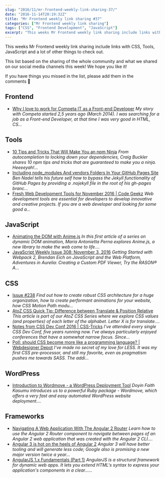 ```yaml
---
slug: "2016/11/mr-frontend-weekly-link-sharing-37/"
date: "2016-11-14T20:19:32Z"
title: "Mr Frontend weekly link sharing #37"
categories: ["Mr Frontend weekly link sharing"]
tags: ["CSS", "Frontend Development", "JavaScript"]
excerpt: "This weeks Mr Frontend weekly link sharing include links with CSS, Tools, JavaScript and a lot of o..."
---
```


This weeks Mr Frontend weekly link sharing include links with CSS, Tools, JavaScript and a lot of other things to check out.

This list based on the sharing of the whole community and what we shared on our social media channels this week! We hope you like it!

If you have things you missed in the list, please add them in the comments 🙂

## Frontend

* [Why I love to work for Competa IT as a Front-end Developer](http://buff.ly/2fyLZqM "Why I love to work for Competa IT as a Front-end Developer") _My story with Competa started 2,5 years ago (March 2014). I was searching for a job as a Front-end Developer, at that time I was very good in HTML, CS..._

## Tools

* [10 Tips and Tricks That Will Make You an npm Ninja](http://buff.ly/2fTlxeO "10 Tips and Tricks That Will Make You an npm Ninja") _From autocompletion to locking down your dependencies, Craig Buckler shares 10 npm tips and tricks that are guaranteed to make you a ninja. Heeeeyah!..._
* [Including node_modules And vendors Folders In Your GitHub Pages Site](http://buff.ly/2euFLG8 "Including node_modules And vendors Folders In Your GitHub Pages Site") _Ben Nadel tells his future self how to bypass the Jekyll functionality of GitHub Pages by providing a .nojekyll file in the root of his gh-pages branc..._
* [Fresh Web Development Tools for November 2016 | Code Geekz](http://buff.ly/2ez4Nng "Fresh Web Development Tools for November 2016 | Code Geekz") _Web development tools are essential for developers to develop innovative and creative projects. If you are a web developer and looking for some good a..._

## JavaScript

* [Animating the DOM with Anime.js](http://buff.ly/2fz74B3 "Animating the DOM with Anime.js") _In this first article of a series on dynamic DOM animation, Maria Antonietta Perna explores Anime.js, a new library to make the web come to life...._
* [JavaScript Weekly Issue 308: November 3, 2016](http://buff.ly/2fSIzlr "JavaScript Weekly Issue 308: November 3, 2016") _Getting Started with Webpack 2, Brendan Eich on JavaScript and the Web Platform, Adventures in Aurelia: Creating a Custom PDF Viewer, Try the RASON® A..._

## CSS

* [Issue #238](http://buff.ly/2eMi5Ai "Issue #238") _Find out how to create robust CSS architecture for a huge organization, how to create performant animations for your website, how CSS Motion Path modu..._
* [AtoZ CSS Quick Tip: Difference between Translate & Position Relative](http://buff.ly/2fc2tH4 "AtoZ CSS Quick Tip: Difference between Translate & Position Relative") _This article is part of our AtoZ CSS Series where we explore CSS values (and properties) of each letter of the alphabet. Letter X is for translate...._
* [Notes from CSS Dev Conf 2016 | CSS-Tricks](http://buff.ly/2eEoDRk "Notes from CSS Dev Conf 2016 | CSS-Tricks") _I've attended every single CSS Dev Conf, five years running now. I've always particularly enjoyed conferences that have a somewhat narrow focus. Since..._
* [Poll: should CSS become more like a programming language? | Webdesigner Depot](http://buff.ly/2fSHEBs "Poll: should CSS become more like a programming language? | Webdesigner Depot") _I’ve made no secret of my love for LESS. It was my first CSS pre-processor, and still my favorite, even as pragmatism pushes me towards SASS. The addi..._

## WordPress

* [Introduction to Wordmove - a WordPress Deployment Tool](http://buff.ly/2erJsRD "Introduction to Wordmove - a WordPress Deployment Tool") _Doyin Faith Kasumu introduces us to a powerful Ruby package - Wordmove, which offers a very fast and easy automated WordPress website deployment...._

## Frameworks

* [Navigating A Web Application With The Angular 2 Router](http://buff.ly/2fHdv5k "Navigating A Web Application With The Angular 2 Router") _Learn how to use the Angular 2 Router component to navigate between pages of an Angular 2 web application that was created with the Angular 2 CLI...._
* [Angular 3 is hot on the heels of Angular 2](http://buff.ly/2eNUjRn "Angular 3 is hot on the heels of Angular 2") _Angular 3 will have better tooling and will generate less code; Google also is promising a new major version twice a year..._
* [AngularJS 1.x Fundamentals (Part 1)](http://buff.ly/2ffYAk7 "AngularJS 1.x Fundamentals (Part 1)") _AngularJS is a structural framework for dynamic web apps. It lets you extend HTML's syntax to express your application's components in a clear......_